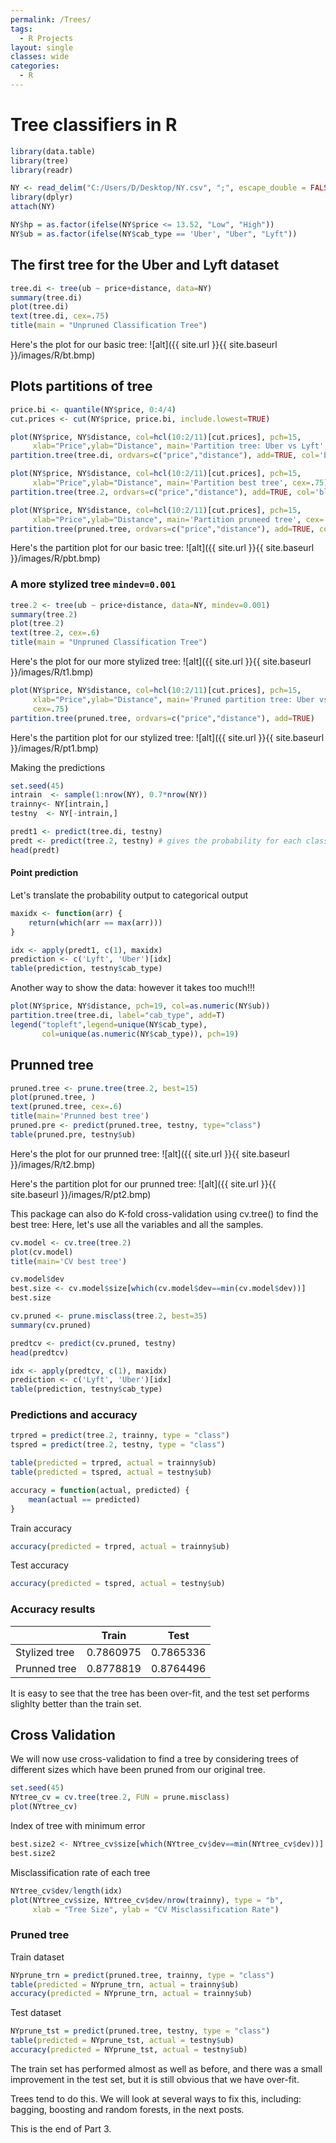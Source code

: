 ```yaml
---
permalink: /Trees/
tags:
  - R Projects
layout: single
classes: wide
categories:
  - R
---
```



# Tree classifiers in R 

```r
library(data.table)
library(tree)
library(readr)
```
```r
NY <- read_delim("C:/Users/D/Desktop/NY.csv", ";", escape_double = FALSE, trim_ws = TRUE)
library(dplyr)
attach(NY)
```
```r
NY$hp = as.factor(ifelse(NY$price <= 13.52, "Low", "High"))
NY$ub = as.factor(ifelse(NY$cab_type == 'Uber', "Uber", "Lyft"))
```

## The first tree for the Uber and Lyft dataset

```r
tree.di <- tree(ub ~ price+distance, data=NY)
summary(tree.di)
plot(tree.di)
text(tree.di, cex=.75)
title(main = "Unpruned Classification Tree")
```

Here's the plot for our basic tree:
![alt]({{ site.url }}{{ site.baseurl }}/images/R/bt.bmp)

## Plots partitions of tree

```r
price.bi <- quantile(NY$price, 0:4/4)
cut.prices <- cut(NY$price, price.bi, include.lowest=TRUE)

plot(NY$price, NY$distance, col=hcl(10:2/11)[cut.prices], pch=15, 
     xlab="Price",ylab="Distance", main='Partition tree: Uber vs Lyft', cex=.75)
partition.tree(tree.di, ordvars=c("price","distance"), add=TRUE, col='blue', cex=.7)

plot(NY$price, NY$distance, col=hcl(10:2/11)[cut.prices], pch=15, 
     xlab="Price",ylab="Distance", main='Partition best tree', cex=.75)
partition.tree(tree.2, ordvars=c("price","distance"), add=TRUE, col='blue',cex=.7)

plot(NY$price, NY$distance, col=hcl(10:2/11)[cut.prices], pch=15, 
     xlab="Price",ylab="Distance", main='Partition pruneed tree', cex=.75)
partition.tree(pruned.tree, ordvars=c("price","distance"), add=TRUE, col='blue',cex=.7)
```

Here's the partition plot for our basic tree:
![alt]({{ site.url }}{{ site.baseurl }}/images/R/pbt.bmp)

### A more stylized tree `mindev=0.001`

```r
tree.2 <- tree(ub ~ price+distance, data=NY, mindev=0.001)
summary(tree.2)
plot(tree.2)
text(tree.2, cex=.6)
title(main = "Unpruned Classification Tree")
```
Here's the plot for our more stylized tree:
![alt]({{ site.url }}{{ site.baseurl }}/images/R/t1.bmp)

```r
plot(NY$price, NY$distance, col=hcl(10:2/11)[cut.prices], pch=15, 
     xlab="Price",ylab="Distance", main='Pruned partition tree: Uber vs Lyft', 
     cex=.75)
partition.tree(pruned.tree, ordvars=c("price","distance"), add=TRUE)
```
Here's the partition plot for our stylized tree:
![alt]({{ site.url }}{{ site.baseurl }}/images/R/pt1.bmp)

Making the predictions
```r
set.seed(45)
intrain  <- sample(1:nrow(NY), 0.7*nrow(NY))
trainny<- NY[intrain,]
testny  <- NY[-intrain,]

predt1 <- predict(tree.di, testny)
predt <- predict(tree.2, testny) # gives the probability for each class
head(predt)
```

#### Point prediction
Let's translate the probability output to categorical output

```r
maxidx <- function(arr) {
    return(which(arr == max(arr)))
}

idx <- apply(predt1, c(1), maxidx)
prediction <- c('Lyft', 'Uber')[idx]
table(prediction, testny$cab_type)
```

Another way to show the data: however it takes too much!!!

```r
plot(NY$price, NY$distance, pch=19, col=as.numeric(NY$ub))
partition.tree(tree.di, label="cab_type", add=T)
legend("topleft",legend=unique(NY$cab_type), 
       col=unique(as.numeric(NY$cab_type)), pch=19) 
``` 
## Prunned tree

```r
pruned.tree <- prune.tree(tree.2, best=15)
plot(pruned.tree, )
text(pruned.tree, cex=.6)
title(main='Prunned best tree')
pruned.pre <- predict(pruned.tree, testny, type="class")
table(pruned.pre, testny$ub)
```
Here's the plot for our prunned tree:
![alt]({{ site.url }}{{ site.baseurl }}/images/R/t2.bmp)

Here's the partition plot for our prunned tree:
![alt]({{ site.url }}{{ site.baseurl }}/images/R/pt2.bmp)

This package can also do K-fold cross-validation using cv.tree() to find the best tree:
Here, let's use all the variables and all the samples.

```r
cv.model <- cv.tree(tree.2)
plot(cv.model)
title(main='CV best tree')

cv.model$dev
best.size <- cv.model$size[which(cv.model$dev==min(cv.model$dev))] 
best.size

cv.pruned <- prune.misclass(tree.2, best=35)
summary(cv.pruned)

predtcv <- predict(cv.pruned, testny)
head(predtcv)

idx <- apply(predtcv, c(1), maxidx)
prediction <- c('Lyft', 'Uber')[idx]
table(prediction, testny$cab_type)
```

### Predictions and accuracy

```r
trpred = predict(tree.2, trainny, type = "class")
tspred = predict(tree.2, testny, type = "class")

table(predicted = trpred, actual = trainny$ub)
table(predicted = tspred, actual = testny$ub)

accuracy = function(actual, predicted) {
    mean(actual == predicted)
}
```

Train accuracy
```r
accuracy(predicted = trpred, actual = trainny$ub)
```
Test accuracy
```r
accuracy(predicted = tspred, actual = testny$ub)
```
### Accuracy results

|             |Train    |Test     |
|-------------|---------|---------|
|Stylized tree|0.7860975|0.7865336|
|Prunned tree |0.8778819|0.8764496|

It is easy to see that the tree has been over-fit, and the test set performs slighlty better than the train set.

## Cross Validation

We will now use cross-validation to find a tree by considering  trees of different sizes which have been pruned 
from our original tree.

```r
set.seed(45)
NYtree_cv = cv.tree(tree.2, FUN = prune.misclass)
plot(NYtree_cv)
```

Index of tree with minimum error
```r
best.size2 <- NYtree_cv$size[which(NYtree_cv$dev==min(NYtree_cv$dev))] 
best.size2
```

Misclassification rate of each tree
```r
NYtree_cv$dev/length(idx)
plot(NYtree_cv$size, NYtree_cv$dev/nrow(trainny), type = "b",
     xlab = "Tree Size", ylab = "CV Misclassification Rate")
```
### Pruned tree 

Train dataset

```r
NYprune_trn = predict(pruned.tree, trainny, type = "class")
table(predicted = NYprune_trn, actual = trainny$ub)
accuracy(predicted = NYprune_trn, actual = trainny$ub)
```
Test dataset

```r
NYprune_tst = predict(pruned.tree, testny, type = "class")
table(predicted = NYprune_tst, actual = testny$ub)
accuracy(predicted = NYprune_tst, actual = testny$ub)
``` 

The train set has performed almost as well as before, and there was a small improvement in the test set, 
but it is still obvious that we have over-fit. 

Trees tend to do this. We will look at several ways to fix this, including: 
bagging, boosting and random forests, in the next posts.


This is the end of Part 3.
